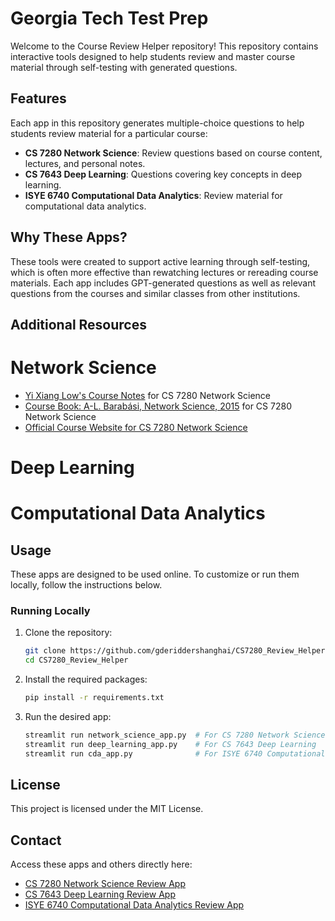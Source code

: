 # Georgia Tech Test Prep

Welcome to the Course Review Helper repository! This repository contains interactive tools designed to help students review and master course material through self-testing with generated questions.

## Features

Each app in this repository generates multiple-choice questions to help students review material for a particular course:

- **CS 7280 Network Science**: Review questions based on course content, lectures, and personal notes.
- **CS 7643 Deep Learning**: Questions covering key concepts in deep learning.
- **ISYE 6740 Computational Data Analytics**: Review material for computational data analytics.

## Why These Apps?

These tools were created to support active learning through self-testing, which is often more effective than rewatching lectures or rereading course materials. Each app includes GPT-generated questions as well as relevant questions from the courses and similar classes from other institutions.

## Additional Resources

# Network Science
- [Yi Xiang Low's Course Notes](https://lowyx.com/posts/gt-networkscience-notes/) for CS 7280 Network Science
- [Course Book: A-L. Barabási, Network Science, 2015](https://networksciencebook.com/) for CS 7280 Network Science
- [Official Course Website for CS 7280 Network Science](https://omscs.gatech.edu/cs-7280-network-science)

# Deep Learning


# Computational Data Analytics

## Usage

These apps are designed to be used online. To customize or run them locally, follow the instructions below.

### Running Locally

1. Clone the repository:
    ```bash
    git clone https://github.com/gderiddershanghai/CS7280_Review_Helper.git
    cd CS7280_Review_Helper
    ```

2. Install the required packages:
    ```bash
    pip install -r requirements.txt
    ```

3. Run the desired app:
    ```bash
    streamlit run network_science_app.py  # For CS 7280 Network Science
    streamlit run deep_learning_app.py    # For CS 7643 Deep Learning
    streamlit run cda_app.py              # For ISYE 6740 Computational Data Analytics
    ```

## License

This project is licensed under the MIT License.

## Contact

Access these apps and others directly here:
- [CS 7280 Network Science Review App](https://www.google.com)
- [CS 7643 Deep Learning Review App](https://www.google.com)
- [ISYE 6740 Computational Data Analytics Review App](https://www.google.com)
